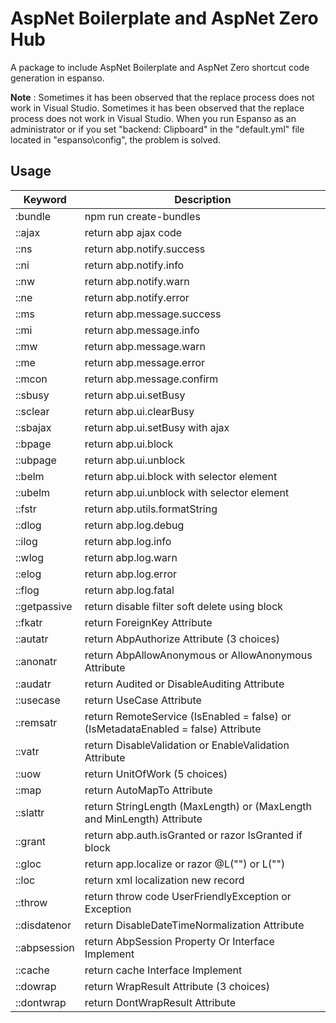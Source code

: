 # AspNet Boilerplate and AspNet Zero Hub

A package to include AspNet Boilerplate and AspNet Zero shortcut code generation in espanso.

**Note** : Sometimes it has been observed that the replace process does not work in Visual Studio. Sometimes it has been observed that the replace process does not work in Visual Studio. When you run Espanso as an administrator or if you set "backend: Clipboard" in the "default.yml" file located in "espanso\config", the problem is solved.

## Usage

| Keyword      | Description                                                                       |
| ------------ | --------------------------------------------------------------------------------- |
| :bundle      | npm run create-bundles                                                            |
| ::ajax       | return abp ajax code                                                              |
| ::ns         | return abp.notify.success                                                         |
| ::ni         | return abp.notify.info                                                            |
| ::nw         | return abp.notify.warn                                                            |
| ::ne         | return abp.notify.error                                                           |
| ::ms         | return abp.message.success                                                        |
| ::mi         | return abp.message.info                                                           |
| ::mw         | return abp.message.warn                                                           |
| ::me         | return abp.message.error                                                          |
| ::mcon       | return abp.message.confirm                                                        |
| ::sbusy      | return abp.ui.setBusy                                                             |
| ::sclear     | return abp.ui.clearBusy                                                           |
| ::sbajax     | return abp.ui.setBusy with ajax                                                   |
| ::bpage      | return abp.ui.block                                                               |
| ::ubpage     | return abp.ui.unblock                                                             |
| ::belm       | return abp.ui.block with selector element                                         |
| ::ubelm      | return abp.ui.unblock with selector element                                       |
| ::fstr       | return abp.utils.formatString                                                     |
| ::dlog       | return abp.log.debug                                                              |
| ::ilog       | return abp.log.info                                                               |
| ::wlog       | return abp.log.warn                                                               |
| ::elog       | return abp.log.error                                                              |
| ::flog       | return abp.log.fatal                                                              |
| ::getpassive | return disable filter soft delete using block                                     |
| ::fkatr      | return ForeignKey Attribute                                                       |
| ::autatr     | return AbpAuthorize Attribute (3 choices)                                         |
| ::anonatr    | return AbpAllowAnonymous or AllowAnonymous Attribute                              |
| ::audatr     | return Audited or DisableAuditing Attribute                                       |
| ::usecase    | return UseCase Attribute                                                          |
| ::remsatr    | return RemoteService (IsEnabled = false) or (IsMetadataEnabled = false) Attribute |
| ::vatr       | return DisableValidation or EnableValidation Attribute                            |
| ::uow        | return UnitOfWork (5 choices)                                                     |
| ::map        | return AutoMapTo Attribute                                                        |
| ::slattr     | return StringLength (MaxLength) or (MaxLength and MinLength) Attribute            |
| ::grant      | return abp.auth.isGranted or razor IsGranted if block                             |
| ::gloc       | return app.localize or razor @L("") or L("")                                      |
| ::loc        | return xml localization new record                                                |
| ::throw      | return throw code UserFriendlyException or Exception                              |
| ::disdatenor | return DisableDateTimeNormalization Attribute                                     |
| ::abpsession | return AbpSession Property Or Interface Implement                                 |
| ::cache      | return cache Interface Implement                                                  |
| ::dowrap     | return WrapResult Attribute (3 choices)                                           |
| ::dontwrap   | return DontWrapResult Attribute                                                   |
